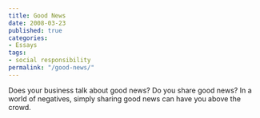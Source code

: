 ```yaml
---
title: Good News
date: 2008-03-23
published: true
categories:
- Essays
tags:
- social responsibility
permalink: "/good-news/"
---
```

Does your business talk about good news?  Do you share good news?  In a world of negatives, simply sharing good news can have you above the crowd.